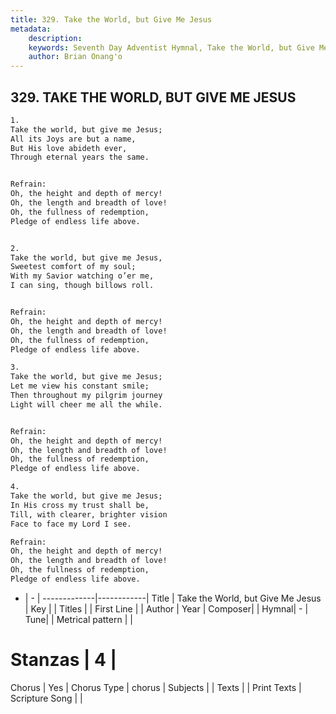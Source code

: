 ```yaml
---
title: 329. Take the World, but Give Me Jesus
metadata:
    description: 
    keywords: Seventh Day Adventist Hymnal, Take the World, but Give Me Jesus, , 
    author: Brian Onang'o
---
```



## 329. TAKE THE WORLD, BUT GIVE ME JESUS

```txt
1.
Take the world, but give me Jesus;
All its Joys are but a name,
But His love abideth ever,
Through eternal years the same.


Refrain:
Oh, the height and depth of mercy!
Oh, the length and breadth of love!
Oh, the fullness of redemption,
Pledge of endless life above.


2.
Take the world, but give me Jesus,
Sweetest comfort of my soul;
With my Savior watching o’er me,
I can sing, though billows roll.


Refrain:
Oh, the height and depth of mercy!
Oh, the length and breadth of love!
Oh, the fullness of redemption,
Pledge of endless life above.

3.
Take the world, but give me Jesus;
Let me view his constant smile;
Then throughout my pilgrim journey
Light will cheer me all the while.


Refrain:
Oh, the height and depth of mercy!
Oh, the length and breadth of love!
Oh, the fullness of redemption,
Pledge of endless life above.

4.
Take the world, but give me Jesus;
In His cross my trust shall be,
Till, with clearer, brighter vision
Face to face my Lord I see.

Refrain:
Oh, the height and depth of mercy!
Oh, the length and breadth of love!
Oh, the fullness of redemption,
Pledge of endless life above.

```

- |   -  |
-------------|------------|
Title | Take the World, but Give Me Jesus |
Key |  |
Titles |  |
First Line |  |
Author | 
Year | 
Composer|  |
Hymnal|  - |
Tune|  |
Metrical pattern | |
# Stanzas | 4 |
Chorus | Yes |
Chorus Type | chorus |
Subjects |  |
Texts |  |
Print Texts | 
Scripture Song |  |
  
